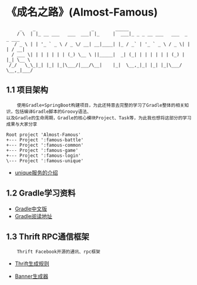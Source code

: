 # 《成名之路》(Almost-Famous)

~~~
     _    _                     _        _____                               
    / \  | |_ __ ___   ___  ___| |_     |  ___|_ _ _ __ ___   ___  _   _ ___ 
   / _ \ | | '_ ` _ \ / _ \/ __| __|____| |_ / _` | '_ ` _ \ / _ \| | | / __|
  / ___ \| | | | | | | (_) \__ \ ||_____|  _| (_| | | | | | | (_) | |_| \__ \
 /_/   \_\_|_| |_| |_|\___/|___/\__|    |_|  \__,_|_| |_| |_|\___/ \__,_|___/

~~~

## 1.1 项目架构

~~~
    使用Gradle+SpringBoot构建项目，为此还特意去完整的学习了Gradle整体的相关知识，包括编译Gradle脚本的Groovy语法、
以及Gradle的生命周期，Gradle的核心模块Project、Task等，为此我也想将这部分的学习成果与大家分享    
~~~    

~~~
Root project 'Almost-Famous'
+--- Project ':famous-battle'
+--- Project ':famous-common'
+--- Project ':famous-game'
+--- Project ':famous-login'
\--- Project ':famous-unique'
~~~

* [unique服务的介绍](./famous-unique/README.md)

## 1.2 Gradle学习资料

* [Gradle中文版](https://github.com/DONGChuan/GradleUserGuide)
* [Gradle阅读地址](https://dongchuan.gitbooks.io/gradle-user-guide-/)
    
    
## 1.3 Thrift RPC通信框架    

~~~
    Thrift Facebook开源的通讯、rpc框架    
~~~

* [Thrift生成规则](https://github.com/noseparte/thrift-server) 

* [Banner生成器](http://patorjk.com/software/taag/#p=display&f=Graffiti&t=Type%20Something%20)